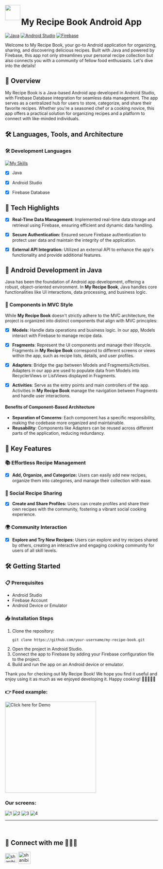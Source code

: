 <img align="left" src="https://user-images.githubusercontent.com/72359805/233739648-e9ffca89-035b-4117-817f-0bf66a34bdd6.png" width="50">

# My Recipe Book Android App
[![Java](https://img.shields.io/badge/Java-★★★-orange)](https://www.java.com/)
[![Android Studio](https://img.shields.io/badge/Android%20Studio-★★★-blue)](https://developer.android.com/studio)
[![Firebase](https://img.shields.io/badge/Firebase-★★★-yellow)](https://firebase.google.com/)

Welcome to My Recipe Book, your go-to Android application for organizing, sharing, and discovering delicious recipes. Built with Java and powered by Firebase, this app not only streamlines your personal recipe collection but also connects you with a community of fellow food enthusiasts. Let's dive into the details!


## 🚀 Overview
My Recipe Book is a Java-based Android app developed in Android Studio, with Firebase Database integration for seamless data management. The app serves as a centralized hub for users to store, categorize, and share their favorite recipes. Whether you're a seasoned chef or a cooking novice, this app offers a practical solution for organizing recipes and a platform to connect with like-minded individuals.


## 🛠️ Languages, Tools, and Architecture

### 🛠️ Development Languages
[![My Skills](https://skillicons.dev/icons?i=java,androidstudio)](https://skillicons.dev)
- [x] Java
- [x]  Android Studio
- [x]  Firebase Database


## 🌟 Tech Highlights
- [x] **Real-Time Data Management:** Implemented real-time data storage and retrieval using Firebase, ensuring efficient and dynamic data handling.
  
- [x] **Secure Authentication:** Ensured secure Firebase authentication to protect user data and maintain the integrity of the application.
    
- [x] **External API Integration:** Utilized an external API to enhance the app's functionality and provide additional features.



## 🌟 Android Development in Java

Java has been the foundation of Android app development, offering a robust, object-oriented environment. In **My Recipe Book**, Java handles core functionalities like UI interactions, data processing, and business logic.

### 📱 Components in MVC Style

While **My Recipe Book** doesn't strictly adhere to the MVC architecture, the project is organized into distinct components that align with MVC principles:

- [x] **Models**: Handle data operations and business logic. In our app, Models interact with Firebase to manage recipe data.

- [x] **Fragments**: Represent the UI components and manage their lifecycle. Fragments in **My Recipe Book** correspond to different screens or views within the app, such as recipe lists, details, and user profiles.

- [x] **Adapters**: Bridge the gap between Models and Fragments/Activities. Adapters in our app are used to populate data from Models into RecyclerViews or ListViews displayed in Fragments.

- [x] **Activities**: Serve as the entry points and main controllers of the app. Activities in **My Recipe Book** manage the navigation between Fragments and handle user interactions.

#### Benefits of Component-Based Architecture

- **Separation of Concerns**: Each component has a specific responsibility, making the codebase more organized and maintainable.
- **Reusability**: Components like Adapters can be reused across different parts of the application, reducing redundancy.




## 📌 Key Features

### 📚 Effortless Recipe Management
- [x] **Add, Organize, and Categorize:** Users can easily add new recipes, organize them into categories, and manage their collection with ease.

### 🤝 Social Recipe Sharing
- [x] **Create and Share Profiles:** Users can create profiles and share their own recipes with the community, fostering a vibrant social cooking experience.

### 🌍 Community Interaction
- [x] **Explore and Try New Recipes:** Users can explore and try recipes shared by others, creating an interactive and engaging cooking community for users of all skill levels.


## 🛠️ Getting Started
### 📋 Prerequisites
- Android Studio
- Firebase Account
- Android Device or Emulator

### 📥 Installation Steps
1. Clone the repository:
   ```
   git clone https://github.com/your-username/my-recipe-book.git
   ```
2. Open the project in Android Studio.
3. Connect the app to Firebase by adding your Firebase configuration file to the project.
4. Build and run the app on an Android device or emulator.


Thank you for checking out My Recipe Book! We hope you find it useful and enjoy using it as much as we enjoyed developing it. Happy cooking! 🍳👩‍🍳👨‍🍳



### 👉 Feed example:

<img src="https://user-images.githubusercontent.com/72359805/229290681-4597337a-e790-4252-947e-0a1a7467d189.mp4" alt=" Click here for Demo" width="300">


### Our screens:
<p>
  
![1](https://user-images.githubusercontent.com/72359805/233804688-403a27d3-b84d-491e-83ea-6707dccc44db.png)
![2](https://user-images.githubusercontent.com/72359805/233804692-6e1d8674-b79b-46e3-8dd5-9a9bfde14f18.png)
![3](https://user-images.githubusercontent.com/72359805/233804695-68fcbf69-d338-4416-817e-916d64f4fa8e.png)
![4](https://user-images.githubusercontent.com/72359805/233804700-6cb1d6f0-d17f-4ddc-8d50-82a6a578013f.png)
  
</p>



---

<br>

## 🔗 Connect with me 👩‍💻😊
<p align="left">
<a href="https://linkedin.com/in/shanibider" target="blank"><img align="center" src="https://raw.githubusercontent.com/rahuldkjain/github-profile-readme-generator/master/src/images/icons/Social/linked-in-alt.svg" alt="shanibider" height="30" width="40" /></a>
<a style="margin-left: 145x;" href="mailto:shanibider@gmail.com"><img align="center" src="https://img.icons8.com/ios-glyphs/30/000000/new-post.png" alt="shanibider@gmail.com" height="40" width="40" /></a>
</p>

<br>


